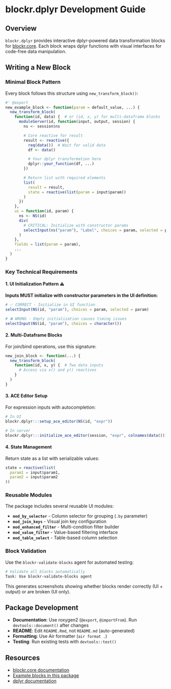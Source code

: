 # blockr.dplyr Development Guide

## Overview
`blockr.dplyr` provides interactive dplyr-powered data transformation blocks for [blockr.core](https://github.com/cynkra/blockr.core). Each block wraps dplyr functions with visual interfaces for code-free data manipulation.

## Writing a New Block

### Minimal Block Pattern
Every block follows this structure using `new_transform_block()`:

```r
#' @export
new_example_block <- function(param = default_value, ...) {
  new_transform_block(
    function(id, data) {  # or (id, x, y) for multi-dataframe blocks
      moduleServer(id, function(input, output, session) {
        ns <- session$ns

        # Core reactive for result
        result <- reactive({
          req(data())  # Wait for valid data
          df <- data()

          # Your dplyr transformation here
          dplyr::your_function(df, ...)
        })

        # Return list with required elements
        list(
          result = result,
          state = reactive(list(param = input$param))
        )
      })
    },
    ui = function(id, param) {
      ns <- NS(id)
      div(
        # CRITICAL: Initialize with constructor params
        selectInput(ns("param"), "Label", choices = param, selected = param)
      )
    },
    fields = list(param = param),
    ...
  )
}
```

### Key Technical Requirements

#### 1. UI Initialization Pattern ⚠️
**Inputs MUST initialize with constructor parameters in the UI definition:**
```r
# ✅ CORRECT - Initialize in UI function
selectInput(NS(id, "param"), choices = param, selected = param)

# ❌ WRONG - Empty initialization causes timing issues
selectInput(NS(id, "param"), choices = character())
```

#### 2. Multi-Dataframe Blocks
For join/bind operations, use this signature:
```r
new_join_block <- function(...) {
  new_transform_block(
    function(id, x, y) {  # Two data inputs
      # Access via x() and y() reactives
    }
  )
}
```

#### 3. ACE Editor Setup
For expression inputs with autocompletion:
```r
# In UI
blockr.dplyr:::setup_ace_editor(NS(id, "expr"))

# In server
blockr.dplyr:::initialize_ace_editor(session, "expr", colnames(data()))

```

#### 4. State Management
Return state as a list with serializable values:
```r
state = reactive(list(
  param1 = input$param1,
  param2 = input$param2
))
```

### Reusable Modules

The package includes several reusable UI modules:

- **`mod_by_selector`** - Column selector for grouping (`.by` parameter)
- **`mod_join_keys`** - Visual join key configuration
- **`mod_enhanced_filter`** - Multi-condition filter builder
- **`mod_value_filter`** - Value-based filtering interface
- **`mod_table_select`** - Table-based column selection

### Block Validation

Use the `blockr-validate-blocks` agent for automated testing:
```bash
# Validate all blocks automatically
Task: Use blockr-validate-blocks agent
```

This generates screenshots showing whether blocks render correctly (UI + output) or are broken (UI only).

## Package Development

- **Documentation**: Use roxygen2 (`@export`, `@importFrom`). Run `devtools::document()` after changes
- **README**: Edit `README.Rmd`, not `README.md` (auto-generated)
- **Formatting**: Use Air formatter (`air format .`)
- **Testing**: Run existing tests with `devtools::test()`

## Resources

- [blockr.core documentation](https://github.com/cynkra/blockr.core)
- [Example blocks in this package](R/)
- [dplyr documentation](https://dplyr.tidyverse.org/)
